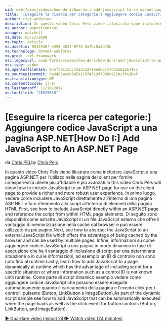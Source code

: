 ```yaml
---
uid: web-forms/videos/how-do-i/how-do-i-add-javascript-to-an-aspnet-page
title: '[Eseguire la ricerca per categorie:] Aggiungere codice JavaScript a una pagina ASP.NET | Documenti Microsoft'
author: rick-anderson
description: In questo video Chris Pels viene illustrato come includere JavaScript a una pagina ASP.NET per l'utilizzo nella pagina del client per fornire un'esperienza utente più affidabile e più avanzati...
ms.author: aspnetcontent
manager: wpickett
ms.date: 03/13/2008
ms.topic: article
ms.assetid: 55439d0f-e555-4537-97f3-0a7bc0a4bf5b
ms.technology: dotnet-webforms
ms.prod: .net-framework
msc.legacyurl: /web-forms/videos/how-do-i/how-do-i-add-javascript-to-an-aspnet-page
msc.type: video
ms.openlocfilehash: b75fca1153c7e13532780ed56717d551b2a67453
ms.sourcegitcommit: 9a9483aceb34591c97451997036a9120c3fe2baf
ms.translationtype: MT
ms.contentlocale: it-IT
ms.lasthandoff: 11/10/2017
ms.locfileid: "26525550"
---
```

<a name="how-do-i-add-javascript-to-an-aspnet-page"></a><span data-ttu-id="67ff6-103">[Eseguire la ricerca per categorie:] Aggiungere codice JavaScript a una pagina ASP.NET</span><span class="sxs-lookup"><span data-stu-id="67ff6-103">[How Do I:] Add JavaScript to An ASP.NET Page</span></span>
====================
<span data-ttu-id="67ff6-104">da [Chris PEL](https://twitter.com/chrispels)</span><span class="sxs-lookup"><span data-stu-id="67ff6-104">by [Chris Pels](https://twitter.com/chrispels)</span></span>

<span data-ttu-id="67ff6-105">In questo video Chris Pels viene illustrato come includere JavaScript a una pagina ASP.NET per l'utilizzo nella pagina del client per fornire un'esperienza utente più affidabile e più avanzati.</span><span class="sxs-lookup"><span data-stu-id="67ff6-105">In this video Chris Pels will show how to include JavaScript to an ASP.NET page for use on the client page to provide a richer and more robust user experience.</span></span> <span data-ttu-id="67ff6-106">In primo luogo, vedere come includere JavaScript direttamente all'interno di una pagina ASP.NET e fare riferimento allo script all'interno di elementi della pagina HTML.</span><span class="sxs-lookup"><span data-stu-id="67ff6-106">First, see how to include JavaScript directly within an ASP.NET page and reference the script from within HTML page elements.</span></span> <span data-ttu-id="67ff6-107">Di seguito sono disponibili come astratta JavaScript in un file JavaScript esterno che offre il vantaggio di memorizzazione nella cache dal browser e può essere utilizzato da più pagine.</span><span class="sxs-lookup"><span data-stu-id="67ff6-107">Next, see how to abstract the JavaScript to an external JavaScript file which offers the advantage of being cached by the browser and can be used by multiple pages.</span></span> <span data-ttu-id="67ff6-108">Infine, informazioni su come aggiungere codice JavaScript a una pagina in modo dinamico in fase di esecuzione che ha il vantaggio di inclusione di script per una determinata situazione o in cui le informazioni, ad esempio un ID di controllo non sono noto fino al runtime.</span><span class="sxs-lookup"><span data-stu-id="67ff6-108">Lastly, learn how to add JavaScript to a page dynamically at runtime which has the advantage of including script for a specific situation or where information such as a control ID is not known until runtime.</span></span> <span data-ttu-id="67ff6-109">Come parte di script dinamico esempio vedere come aggiungere codice JavaScript che possono essere eseguite automaticamente quando il caricamento della pagina e l'evento click per i controlli pulsante (Button, LinkButton e ImageButton).</span><span class="sxs-lookup"><span data-stu-id="67ff6-109">As part of the dynamic script sample see how to add JavaScript that can be automatically executed when the page loads as well as the click event for button controls (Button, LinkButton, and ImageButton).</span></span>

[<span data-ttu-id="67ff6-110">&#9654; Guardare video (minuti 24)</span><span class="sxs-lookup"><span data-stu-id="67ff6-110">&#9654; Watch video (24 minutes)</span></span>](https://channel9.msdn.com/Blogs/ASP-NET-Site-Videos/how-do-i-add-javascript-to-an-aspnet-page)
